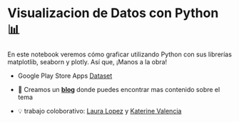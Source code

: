 # Visualizacion de Datos con Python :bar_chart:
En este notebook veremos cómo graficar utilizando Python con sus librerías matplotlib, seaborn y plotly. Así que, ¡Manos a la obra!

- Google Play Store Apps [Dataset](https://www.kaggle.com/lava18/google-play-store-apps)

- :page_with_curl: Creamos un **[blog](https://lauralpezb.medium.com/una-imagen-vale-m%C3%A1s-que-mil-palabras-1be940d2714c)** donde puedes encontrar mas contenido sobre el tema
- :bulb: trabajo coloborativo: [Laura Lopez](https://github.com/lauralpezb/lauralpezb) y [Katerine Valencia](https://github.com/katerinevach)  


